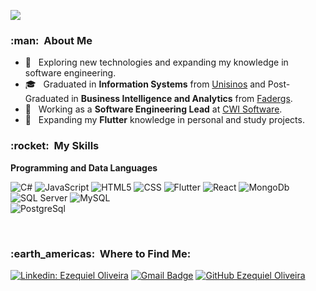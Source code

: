 ![](https://komarev.com/ghpvc/?username=EzequielOliveira87&color=006bed)

<h3> :man: &nbsp;About Me</h3>

- 🤔 &nbsp; Exploring new technologies and expanding my knowledge in software engineering.
- 🎓 &nbsp; Graduated in **Information Systems** from <a href="https://www.unisinos.br">Unisinos</a> and Post-Graduated in **Business Intelligence and Analytics** from <a href="https://www.fadergs.edu.br/">Fadergs</a>.
- 💼 &nbsp; Working as a **Software Engineering Lead** at <a href="https://www.cwi.com.br">CWI Software</a>.
- 🌱 &nbsp; Expanding my **Flutter** knowledge in personal and study projects.

<h3> :rocket: &nbsp;My Skills </h3>

**Programming and Data Languages**

  ![C#](https://img.shields.io/badge/-C++-333333?style=flat&logo=C%2B%2B&logoColor=00599C)
  ![JavaScript](https://img.shields.io/badge/-JavaScript-333333?style=flat&logo=javascript)
  ![HTML5](https://img.shields.io/badge/-HTML5-333333?style=flat&logo=HTML5)
  ![CSS](https://img.shields.io/badge/-CSS-333333?style=flat&logo=CSS3&logoColor=1572B6)
  ![Flutter](https://img.shields.io/badge/-Flutter-333333?style=flat&logo=Flutter)
  ![React](https://img.shields.io/badge/-React-333333?style=flat&logo=react)
  ![MongoDb](https://img.shields.io/badge/-MongoDb-333333?style=flat&logo=mongodb)
  ![SQL Server](https://img.shields.io/badge/-SQLServer-333333?style=flat&logo=microsoft-sql-server)
  ![MySQL](https://img.shields.io/badge/-MySQL-333333?style=flat&logo=mysql)  
  ![PostgreSql](https://img.shields.io/badge/-PostgreSql-333333?style=flat&logo=postgresql)
  

<br/>

<h3> :earth_americas: &nbsp;Where to Find Me: </h3> 

[![Linkedin: Ezequiel Oliveira](https://img.shields.io/badge/-ezequieloliveira-blue?style=flat-square&logo=Linkedin&logoColor=white&link=https://www.linkedin.com/in/ezequieloliveira/)](https://www.linkedin.com/in/ezequieloliveira/)
[![Gmail Badge](https://img.shields.io/badge/-ezequiel.oliveira@gmail.com-006bed?style=flat-square&logo=Gmail&logoColor=white&link=mailto:ezequiel.oliveira@gmail.com)](mailto:ezequiel.oliveira@gmail.com)
[![GitHub Ezequiel Oliveira]( https://img.shields.io/github/followers/ezequieloliveira87?label=follow&style=social)](https://github.com/ezequieloliveira87)
